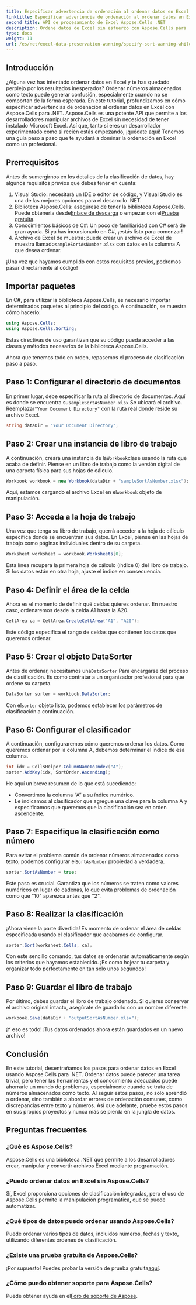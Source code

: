 ```yaml
---
title: Especificar advertencia de ordenación al ordenar datos en Excel
linktitle: Especificar advertencia de ordenación al ordenar datos en Excel
second_title: API de procesamiento de Excel Aspose.Cells .NET
description: Ordene datos de Excel sin esfuerzo con Aspose.Cells para .NET. Aprenda estrategias paso a paso para administrar datos de Excel de manera eficaz en este tutorial completo.
type: docs
weight: 11
url: /es/net/excel-data-preservation-warning/specify-sort-warning-while-sorting-data-in-excel/
---
```

## Introducción

¿Alguna vez has intentado ordenar datos en Excel y te has quedado perplejo por los resultados inesperados? Ordenar números almacenados como texto puede generar confusión, especialmente cuando no se comportan de la forma esperada. En este tutorial, profundizamos en cómo especificar advertencias de ordenación al ordenar datos en Excel con Aspose.Cells para .NET. Aspose.Cells es una potente API que permite a los desarrolladores manipular archivos de Excel sin necesidad de tener instalado Microsoft Excel. Así que, tanto si eres un desarrollador experimentado como si recién estás empezando, ¡quédate aquí! Tenemos una guía paso a paso que te ayudará a dominar la ordenación en Excel como un profesional.

## Prerrequisitos

Antes de sumergirnos en los detalles de la clasificación de datos, hay algunos requisitos previos que debes tener en cuenta:

1. Visual Studio: necesitará un IDE o editor de código, y Visual Studio es una de las mejores opciones para el desarrollo .NET.
2.  Biblioteca Aspose.Cells: asegúrese de tener la biblioteca Aspose.Cells. Puede obtenerla desde[Enlace de descarga](https://releases.aspose.com/cells/net/) o empezar con el[Prueba gratuita](https://releases.aspose.com/).
3. Conocimientos básicos de C#: Un poco de familiaridad con C# será de gran ayuda. Si ya has incursionado en C#, ¡estás listo para comenzar!
4.  Archivo de Excel de muestra: puede crear un archivo de Excel de muestra llamado`sampleSortAsNumber.xlsx` con datos en la columna A que desea ordenar.

¡Una vez que hayamos cumplido con estos requisitos previos, podremos pasar directamente al código!

## Importar paquetes

En C#, para utilizar la biblioteca Aspose.Cells, es necesario importar determinados paquetes al principio del código. A continuación, se muestra cómo hacerlo:

```csharp
using Aspose.Cells;
using Aspose.Cells.Sorting;
```
Estas directivas de uso garantizan que su código pueda acceder a las clases y métodos necesarios de la biblioteca Aspose.Cells.

Ahora que tenemos todo en orden, repasemos el proceso de clasificación paso a paso.

## Paso 1: Configurar el directorio de documentos

 En primer lugar, debe especificar la ruta al directorio de documentos. Aquí es donde se encuentra su`sampleSortAsNumber.xlsx` Se ubicará el archivo. Reemplazar`"Your Document Directory"` con la ruta real donde reside su archivo Excel.

```csharp
string dataDir = "Your Document Directory";
```

## Paso 2: Crear una instancia de libro de trabajo

 A continuación, creará una instancia de la`Workbook`clase usando la ruta que acaba de definir. Piense en un libro de trabajo como la versión digital de una carpeta física para sus hojas de cálculo.

```csharp
Workbook workbook = new Workbook(dataDir + "sampleSortAsNumber.xlsx");
```

 Aquí, estamos cargando el archivo Excel en el`workbook` objeto de manipulación.

## Paso 3: Acceda a la hoja de trabajo

Una vez que tenga su libro de trabajo, querrá acceder a la hoja de cálculo específica donde se encuentran sus datos. En Excel, piense en las hojas de trabajo como páginas individuales dentro de su carpeta.

```csharp
Worksheet worksheet = workbook.Worksheets[0];
```

Esta línea recupera la primera hoja de cálculo (índice 0) del libro de trabajo. Si los datos están en otra hoja, ajuste el índice en consecuencia.

## Paso 4: Definir el área de la celda

Ahora es el momento de definir qué celdas quieres ordenar. En nuestro caso, ordenaremos desde la celda A1 hasta la A20. 

```csharp
CellArea ca = CellArea.CreateCellArea("A1", "A20");
```

Este código especifica el rango de celdas que contienen los datos que queremos ordenar. 

## Paso 5: Crear el objeto DataSorter

 Antes de ordenar, necesitamos una`DataSorter` Para encargarse del proceso de clasificación. Es como contratar a un organizador profesional para que ordene su carpeta.

```csharp
DataSorter sorter = workbook.DataSorter;
```

 Con el`sorter` objeto listo, podemos establecer los parámetros de clasificación a continuación.

## Paso 6: Configurar el clasificador

A continuación, configuraremos cómo queremos ordenar los datos. Como queremos ordenar por la columna A, debemos determinar el índice de esa columna.

```csharp
int idx = CellsHelper.ColumnNameToIndex("A");
sorter.AddKey(idx, SortOrder.Ascending);
```

He aquí un breve resumen de lo que está sucediendo:
- Convertimos la columna “A” a su índice numérico.
- Le indicamos al clasificador que agregue una clave para la columna A y especificamos que queremos que la clasificación sea en orden ascendente.

## Paso 7: Especifique la clasificación como número

 Para evitar el problema común de ordenar números almacenados como texto, podemos configurar el`SortAsNumber` propiedad a verdadera.

```csharp
sorter.SortAsNumber = true;
```

Este paso es crucial. Garantiza que los números se traten como valores numéricos en lugar de cadenas, lo que evita problemas de ordenación como que "10" aparezca antes que "2".

## Paso 8: Realizar la clasificación

¡Ahora viene la parte divertida! Es momento de ordenar el área de celdas especificada usando el clasificador que acabamos de configurar.

```csharp
sorter.Sort(worksheet.Cells, ca);
```

Con este sencillo comando, tus datos se ordenarán automáticamente según los criterios que hayamos establecido. ¡Es como hojear tu carpeta y organizar todo perfectamente en tan solo unos segundos!

## Paso 9: Guardar el libro de trabajo

Por último, debes guardar el libro de trabajo ordenado. Si quieres conservar el archivo original intacto, asegúrate de guardarlo con un nombre diferente.

```csharp
workbook.Save(dataDir + "outputSortAsNumber.xlsx");
```

¡Y eso es todo! ¡Tus datos ordenados ahora están guardados en un nuevo archivo!

## Conclusión

En este tutorial, desentrañamos los pasos para ordenar datos en Excel usando Aspose.Cells para .NET. Ordenar datos puede parecer una tarea trivial, pero tener las herramientas y el conocimiento adecuados puede ahorrarle un mundo de problemas, especialmente cuando se trata de números almacenados como texto. Al seguir estos pasos, no solo aprendió a ordenar, sino también a abordar errores de ordenación comunes, como discrepancias entre texto y números. Así que adelante, pruebe estos pasos en sus propios proyectos y nunca más se pierda en la jungla de datos.

## Preguntas frecuentes

### ¿Qué es Aspose.Cells?  
Aspose.Cells es una biblioteca .NET que permite a los desarrolladores crear, manipular y convertir archivos Excel mediante programación.

### ¿Puedo ordenar datos en Excel sin Aspose.Cells?  
Sí, Excel proporciona opciones de clasificación integradas, pero el uso de Aspose.Cells permite la manipulación programática, que se puede automatizar.

### ¿Qué tipos de datos puedo ordenar usando Aspose.Cells?  
Puede ordenar varios tipos de datos, incluidos números, fechas y texto, utilizando diferentes órdenes de clasificación.

### ¿Existe una prueba gratuita de Aspose.Cells?  
 ¡Por supuesto! Puedes probar la versión de prueba gratuita[aquí](https://releases.aspose.com/).

### ¿Cómo puedo obtener soporte para Aspose.Cells?  
 Puede obtener ayuda en el[Foro de soporte de Aspose](https://forum.aspose.com/c/cells/9).